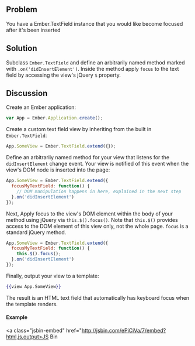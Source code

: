 ## Problem
You have a Ember.TextField instance that you would like become focused after it's been inserted

## Solution
Subclass `Ember.TextField` and define an arbitrarily named method marked with
`.on('didInsertElement')`. Inside the method apply `focus` to the text field by accessing the view's jQuery `$` property.

## Discussion
Create an Ember application:

```javascript
var App = Ember.Application.create();
```

Create a custom text field view by inheriting from the built in `Ember.TextField`:

```javascript
App.SomeView = Ember.TextField.extend({});
```

Define an arbitrarily named method for your view that listens for the `didInsertElement` change event. Your view is notified of this event when the view's DOM node is inserted into the page:

```javascript
App.SomeView = Ember.TextField.extend({
  focusMyTextField: function() {
    // DOM manipulation happens in here, explained in the next step
  }.on('didInsertElement')
});
```

Next, Apply focus to the view's DOM element within the body of your method using jQuery via `this.$().focus()`. Note that `this.$()` provides access to the DOM element of this view only, not the whole page. `focus` is a standard jQuery method.

```javascript
App.SomeView = Ember.TextField.extend({
  focusMyTextField: function() {
    this.$().focus();
  }.on('didInsertElement')
});
```

Finally, output your view to a template:

```handlebars
{{view App.SomeView}}
```

The result is an HTML text field that automatically has keyboard focus when the template renders.

#### Example

<a class="jsbin-embed" href="http://jsbin.com/ePiCiVa/7/embed?html,js,output>JS Bin</a><script src="http://static.jsbin.com/js/embed.js"></script>